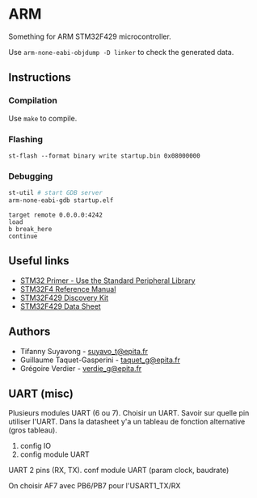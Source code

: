# ARM

Something for ARM STM32F429 microcontroller.

Use `arm-none-eabi-objdump -D linker` to check the generated data.

## Instructions
### Compilation

Use `make` to compile.

### Flashing
`st-flash --format binary write startup.bin 0x08000000`

### Debugging
``` bash
st-util # start GDB server
arm-none-eabi-gdb startup.elf
```

``` gdb
target remote 0.0.0.0:4242
load
b break_here
continue
```

## Useful links

* [STM32 Primer - Use the Standard Peripheral Library](http://pandafruits.com/stm32_primer/stm32_primer_lib.php)
* [STM32F4 Reference Manual](http://www.st.com/content/ccc/resource/technical/document/reference_manual/3d/6d/5a/66/b4/99/40/d4/DM00031020.pdf/files/DM00031020.pdf/jcr:content/translations/en.DM00031020.pdf)
* [STM32F429 Discovery Kit](http://www.st.com/content/ccc/resource/technical/document/user_manual/6b/25/05/23/a9/45/4d/6a/DM00093903.pdf/files/DM00093903.pdf/jcr:content/translations/en.DM00093903.pdf)
* [STM32F429 Data Sheet](http://www.st.com/content/ccc/resource/technical/document/datasheet/03/b4/b2/36/4c/72/49/29/DM00071990.pdf/files/DM00071990.pdf/jcr:content/translations/en.DM00071990.pdf)

## Authors

* Tifanny Suyavong - <suyavo_t@epita.fr>
* Guillaume Taquet-Gasperini - <taquet_g@epita.fr>
* Grégoire Verdier - <verdie_g@epita.fr>


## UART (misc)

Plusieurs modules UART (6 ou 7). Choisir un UART. Savoir sur quelle pin utiliser l'UART.
Dans la datasheet y'a un tableau de fonction alternative (gros tableau).

1) config IO
2) config module UART

UART 2 pins (RX, TX).
conf module UART (param clock, baudrate)

On choisir AF7 avec PB6/PB7 pour l'USART1_TX/RX
